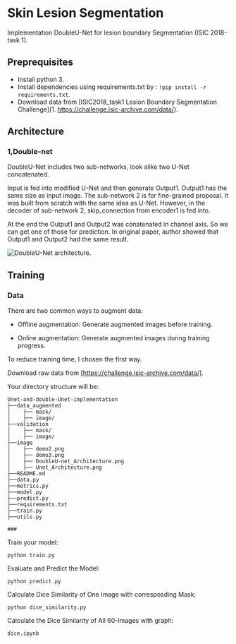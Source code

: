 # Skin Lesion Segmentation

Implementation DoubleU-Net for lesion boundary Segmentation (ISIC 2018-task 1).

## Preprequisites

* Install python 3.
* Install dependencies using requirements.txt by :  ```!pip install -r requirements.txt```.
* Download data from [ISIC2018_task1 Lesion Boundary Segmentation Challenge](1.	https://challenge.isic-archive.com/data/).

## Architecture
### 1,Double-net

DoubleU-Net includes two sub-networks, look alike two U-Net concatenated.

Input is fed into modified U-Net and then generate Output1. Output1 has the same size as input image.
The sub-network 2 is for fine-grained proposal. It was built from scratch with the same idea as U-Net. However, in the decoder of sub-network 2, skip_connection from encoder1 is fed into.

At the end the Output1 and Output2 was conatenated in channel axis. So we can get one of those for prediction.
In original paper, author showed that Output1 and Output2 had the same result.

![DoubleU-Net architecture](image/DoubleU-net_Architecture.png).

## Training

### Data

There are two common ways to augment data:

- Offline augmentation: Generate augmented images before training.

- Online augmentation: Generate augmented images during training progress.

To reduce training time, I chosen the first way.

Download raw data from [https://challenge.isic-archive.com/data/].

Your directory structure will be:

```
Unet-and-double-Unet-implementation
├──data_augmented
│    ├── mask/
│    ├── image/
├──validation
│    ├── mask/
│    ├── image/
├──image
│    ├── demo2.png
│    ├── demo3.png
│    ├── DoubleU-net_Architecture.png
│    ├── Unet_Architecture.png
├──README.md
├──data.py
├──metrics.py
├──model.py
├──predict.py
├──requirements.txt
├──train.py
├──utils.py

###
```

Train your model:

```
python train.py

```
Evaluate and Predict the Model:

```
python predict.py

```
Calculate Dice Similarity of One Image with corresposding Mask:

```
python dice_similarity.py

```
Calculate the Dice Similarity of All 60-Images with graph:

```
dice.ipynb

```